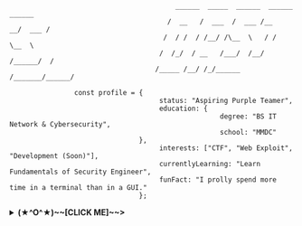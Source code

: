 ```
                                         ______  _____  ______  ______  ______ 
                                       /  __   /  ___  /  ___ /__   __/  ___ /
                                      /  / /  / /__/ /\__  \   / /   \__  \ 
                                     /  /_/  / __   /___/  /__/ /______/  /
                                    /_____ /__/ /_/______ /_______/______/

				const profile = {
 									 status: "Aspiring Purple Teamer",
 									 education: {
    												degree: "BS IT Network & Cybersecurity",
													school: "MMDC"
  								},
									 interests: ["CTF", "Web Exploit", "Development (Soon)"],
                                     currentlyLearning: "Learn Fundamentals of Security Engineer",
  									 funFact: "I prolly spend more time in a terminal than in a GUI."
								};
```

<details>
<summary><strong>(★^O^★)~~[CLICK ME]~~></strong></summary>
  
<img src="https://tryhackme-badges.s3.amazonaws.com/0as.png" alt="TryHackMe Badge" width="30%"/>
<img src="https://www.codewars.com/users/0asisCat/badges/large" alt="Codewars Badge"/>

```
	(                                                                  
	)\ )   )                  (    (       *   )               (       
	(()/(( /(     (  (         )\ ) )\ )  ` )  /(    (  ( (  (  )\  (   
 	/(_))\()) (  )\))(     ( (()/((()/(   ( )(_)|   )\))()\))(((_)))\  
	(_))((_)\  )\((_)()\    )\ /(_))/(_)) (_(_()))\ ((_))((_))\ _ /((_) 
	/ __| |(_)((_)(()((_)  ((_|_) _(_) _| |_   _((_) (()(_|()(_) (_))   
	\__ \ ' \/ _ \ V  V / / _ \|  _||  _|   | |/ _ \/ _` / _` || / -_)  
	|___/_||_\___/\_/\_/  \___/|_|  |_|     |_|\___/\__, \__, ||_\___|  
   	                                                |___/|___/        
```
</details>
